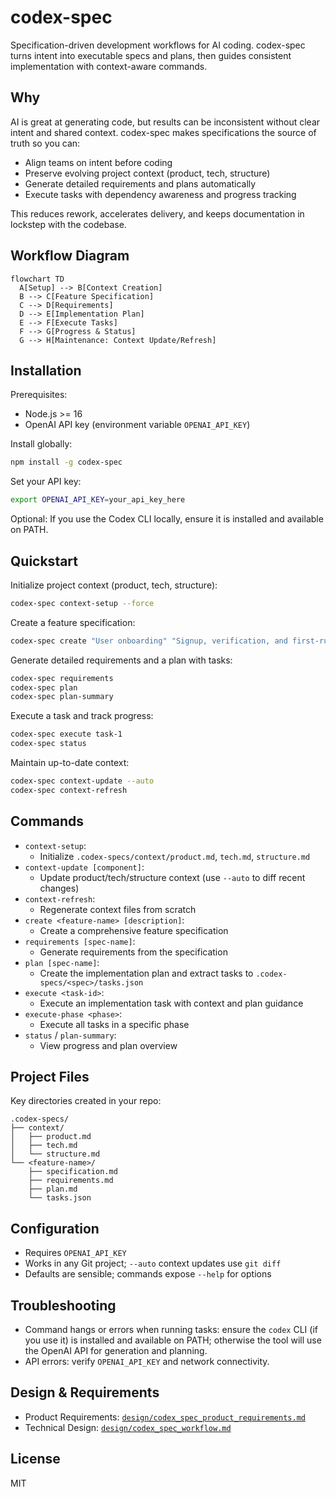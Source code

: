 # codex-spec

Specification-driven development workflows for AI coding. codex-spec turns intent into executable specs and plans, then guides consistent implementation with context-aware commands.

## Why

AI is great at generating code, but results can be inconsistent without clear intent and shared context. codex-spec makes specifications the source of truth so you can:

- Align teams on intent before coding
- Preserve evolving project context (product, tech, structure)
- Generate detailed requirements and plans automatically
- Execute tasks with dependency awareness and progress tracking

This reduces rework, accelerates delivery, and keeps documentation in lockstep with the codebase.

## Workflow Diagram

```mermaid
flowchart TD
  A[Setup] --> B[Context Creation]
  B --> C[Feature Specification]
  C --> D[Requirements]
  D --> E[Implementation Plan]
  E --> F[Execute Tasks]
  F --> G[Progress & Status]
  G --> H[Maintenance: Context Update/Refresh]
```

## Installation

Prerequisites:

- Node.js >= 16
- OpenAI API key (environment variable `OPENAI_API_KEY`)

Install globally:

```bash
npm install -g codex-spec
```

Set your API key:

```bash
export OPENAI_API_KEY=your_api_key_here
```

Optional: If you use the Codex CLI locally, ensure it is installed and available on PATH.

## Quickstart

Initialize project context (product, tech, structure):

```bash
codex-spec context-setup --force
```

Create a feature specification:

```bash
codex-spec create "User onboarding" "Signup, verification, and first-run experience"
```

Generate detailed requirements and a plan with tasks:

```bash
codex-spec requirements
codex-spec plan
codex-spec plan-summary
```

Execute a task and track progress:

```bash
codex-spec execute task-1
codex-spec status
```

Maintain up-to-date context:

```bash
codex-spec context-update --auto
codex-spec context-refresh
```

## Commands

- `context-setup`:
  - Initialize `.codex-specs/context/product.md`, `tech.md`, `structure.md`
- `context-update [component]`:
  - Update product/tech/structure context (use `--auto` to diff recent changes)
- `context-refresh`:
  - Regenerate context files from scratch
- `create <feature-name> [description]`:
  - Create a comprehensive feature specification
- `requirements [spec-name]`:
  - Generate requirements from the specification
- `plan [spec-name]`:
  - Create the implementation plan and extract tasks to `.codex-specs/<spec>/tasks.json`
- `execute <task-id>`:
  - Execute an implementation task with context and plan guidance
- `execute-phase <phase>`:
  - Execute all tasks in a specific phase
- `status` / `plan-summary`:
  - View progress and plan overview

## Project Files

Key directories created in your repo:

```
.codex-specs/
├── context/
│   ├── product.md
│   ├── tech.md
│   └── structure.md
└── <feature-name>/
    ├── specification.md
    ├── requirements.md
    ├── plan.md
    └── tasks.json
```

## Configuration

- Requires `OPENAI_API_KEY`
- Works in any Git project; `--auto` context updates use `git diff`
- Defaults are sensible; commands expose `--help` for options

## Troubleshooting

- Command hangs or errors when running tasks: ensure the `codex` CLI (if you use it) is installed and available on PATH; otherwise the tool will use the OpenAI API for generation and planning.
- API errors: verify `OPENAI_API_KEY` and network connectivity.

## Design & Requirements

- Product Requirements: [`design/codex_spec_product_requirements.md`](design/codex_spec_product_requirements.md)
- Technical Design: [`design/codex_spec_workflow.md`](design/codex_spec_workflow.md)

## License

MIT
